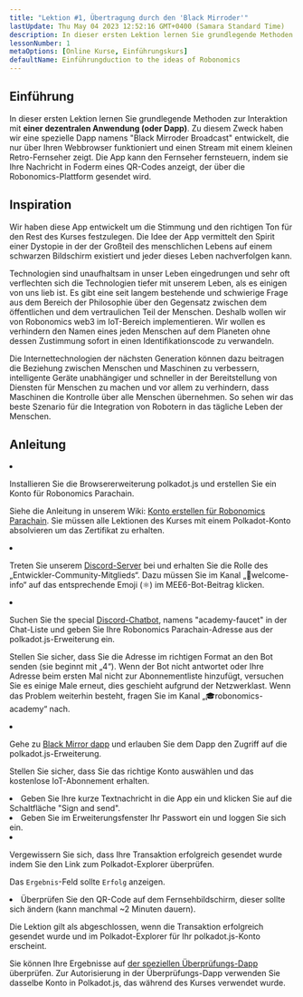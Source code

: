```yaml
---
title: "Lektion #1, Übertragung durch den 'Black Mirroder'"
lastUpdate: Thu May 04 2023 12:52:16 GMT+0400 (Samara Standard Time)
description: In dieser ersten Lektion lernen Sie grundlegende Methoden zur Interaktion mit einer dezentralen Anwendung (oder Dapp).
lessonNumber: 1
metaOptions: [Online Kurse, Einführungskurs]
defaultName: Einführungduction to the ideas of Robonomics
---
```


## Einführung

In dieser ersten Lektion lernen Sie grundlegende Methoden zur Interaktion mit **einer dezentralen Anwendung (oder Dapp)**. Zu diesem Zweck haben wir eine spezielle Dapp namens "Black Mirroder Broadcast" entwickelt, die nur über Ihren Webbrowser funktioniert und einen Stream mit einem kleinen Retro-Fernseher zeigt. Die App kann den Fernseher fernsteuern, indem sie Ihre Nachricht in Foderm eines QR-Codes anzeigt, der über die Robonomics-Plattform gesendet wird.

## Inspiration

Wir haben diese App entwickelt um die Stimmung und den richtigen Ton für den Rest des Kurses festzulegen. Die Idee der App vermittelt den Spirit einer Dystopie in der der Großteil des menschlichen Lebens auf einem schwarzen Bildschirm existiert und jeder dieses Leben nachverfolgen kann. 

Technologien sind unaufhaltsam in unser Leben eingedrungen und sehr oft verflechten sich die Technologien tiefer mit unserem Leben, als es einigen von uns lieb ist. Es gibt eine seit langem bestehende und schwierige Frage aus dem Bereich der Philosophie über den Gegensatz zwischen dem öffentlichen und dem vertraulichen Teil der Menschen. Deshalb wollen wir von Robonomics web3 im IoT-Bereich implementieren. Wir wollen es verhindern den Namen eines jeden Menschen auf dem Planeten ohne dessen Zustimmung sofort in einen Identifikationscode zu verwandeln. 

Die Internettechnologien der nächsten Generation können dazu beitragen die Beziehung zwischen Menschen und Maschinen zu verbessern, intelligente Geräte unabhängiger und schneller in der Bereitstellung von Diensten für Menschen zu machen und vor allem zu verhindern, dass Maschinen die Kontrolle über alle Menschen übernehmen. So sehen wir das beste Szenario für die Integration von Robotern in das tägliche Leben der Menschen.

## Anleitung

<List type="numbers">

<li>

Installieren Sie die Browsererweiterung polkadot.js und erstellen Sie ein Konto für Robonomics Parachain. 

Siehe die Anleitung in unserem Wiki: [Konto erstellen für Robonomics Parachain](https://wiki.robonomics.network/docs/create-account-in-dapp/). Sie müssen alle Lektionen des Kurses mit einem Polkadot-Konto absolvieren um das Zertifikat zu erhalten.

</li>

<li>

Treten Sie unserem [Discord-Server](https://discord.gg/xqDgG3EGm9) bei und erhalten Sie die Rolle des „Entwickler-Community-Mitglieds“. Dazu müssen Sie im Kanal „👋welcome-info“ auf das entsprechende Emoji (⚛️) im MEE6-Bot-Beitrag klicken.

</li>

<li>

Suchen Sie the special [Discord-Chatbot](https://discord.com/channels/803947358492557312/944186892038053899), namens "academy-faucet" in der Chat-Liste und geben Sie Ihre Robonomics Parachain-Adresse aus der polkadot.js-Erweiterung ein.

Stellen Sie sicher, dass Sie die Adresse im richtigen Format an den Bot senden (sie beginnt mit „4“). Wenn der Bot nicht antwortet oder Ihre Adresse beim ersten Mal nicht zur Abonnementliste hinzufügt, versuchen Sie es einige Male erneut, dies geschieht aufgrund der Netzwerklast. Wenn das Problem weiterhin besteht, fragen Sie im Kanal „🎓robonomics-academy“ nach.

</li>

<li>

Gehe zu [Black Mirror dapp](https://blackmirror.robonomics.academy) und erlauben Sie dem Dapp den Zugriff auf die polkadot.js-Erweiterung. 

Stellen Sie sicher, dass Sie das richtige Konto auswählen und das kostenlose IoT-Abonnement erhalten.

</li>

<li>
Geben Sie Ihre kurze Textnachricht in die App ein und klicken Sie auf die Schaltfläche "Sign and send".
</li>

<li>
Geben Sie im Erweiterungsfenster Ihr Passwort ein und loggen Sie sich ein.
</li>

<li>

Vergewissern Sie sich, dass Ihre Transaktion erfolgreich gesendet wurde indem Sie den Link zum Polkadot-Explorer überprüfen.

Das <code>Ergebnis</code>-Feld sollte <code>Erfolg</code> anzeigen.
</li>

<li>
Überprüfen Sie den QR-Code auf dem Fernsehbildschirm, dieser sollte sich ändern (kann manchmal ~2 Minuten dauern).
</li>
</List>

<Result>

Die Lektion gilt als abgeschlossen, wenn die Transaktion erfolgreich gesendet wurde und im Polkadot-Explorer für Ihr polkadot.js-Konto erscheint.

Sie können Ihre Ergebnisse auf [der speziellen Überprüfungs-Dapp](https://lk.robonomics.academy/) überprüfen. Zur Autorisierung in der Überprüfungs-Dapp verwenden Sie dasselbe Konto in Polkadot.js, das während des Kurses verwendet wurde.

</Result>

